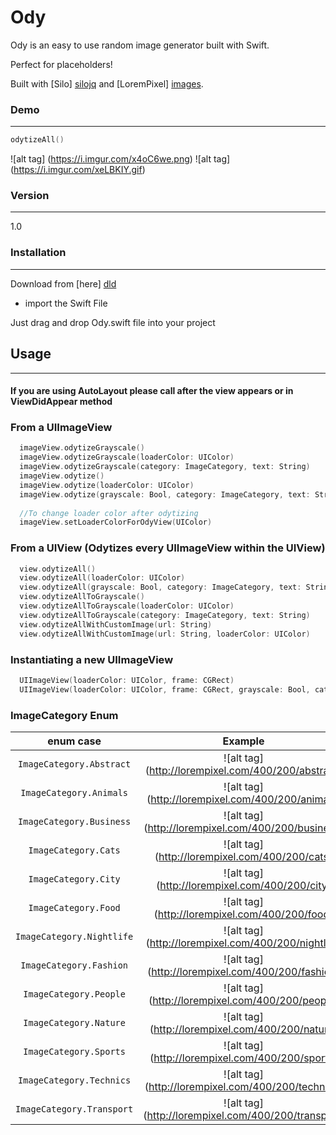 # Ody

Ody is an easy to use random image generator built with Swift.

Perfect for placeholders!

Built with [Silo] [silojq] and [LoremPixel] [images].

### Demo
---

```swift 
odytizeAll()
``` 

![alt tag] (https://i.imgur.com/x4oC6we.png)  ![alt tag] (https://i.imgur.com/xeLBKIY.gif)

### Version
---
1.0

### Installation
---

Download from [here] [dld]
- import the Swift File

Just drag and drop Ody.swift file into your project

## Usage
---

#### If you are using AutoLayout please call after the view appears or in ViewDidAppear method

### From a UIImageView
```swift
  imageView.odytizeGrayscale()
  imageView.odytizeGrayscale(loaderColor: UIColor)
  imageView.odytizeGrayscale(category: ImageCategory, text: String)
  imageView.odytize()
  imageView.odytize(loaderColor: UIColor)
  imageView.odytize(grayscale: Bool, category: ImageCategory, text: String)
  
  //To change loader color after odytizing
  imageView.setLoaderColorForOdyView(UIColor)
```

### From a UIView (Odytizes every UIImageView within the UIView)
```swift
  view.odytizeAll()
  view.odytizeAll(loaderColor: UIColor)
  view.odytizeAll(grayscale: Bool, category: ImageCategory, text: String, loaderColor: UIColor)
  view.odytizeAllToGrayscale()
  view.odytizeAllToGrayscale(loaderColor: UIColor)
  view.odytizeAllToGrayscale(category: ImageCategory, text: String)
  view.odytizeAllWithCustomImage(url: String)
  view.odytizeAllWithCustomImage(url: String, loaderColor: UIColor)
```

### Instantiating a new UIImageView
```swift
  UIImageView(loaderColor: UIColor, frame: CGRect)
  UIImageView(loaderColor: UIColor, frame: CGRect, grayscale: Bool, category: ImageCategory, text: String)
```

### ImageCategory Enum

| enum case  | Example  |
| :------------: |:---------------:|
| ``ImageCategory.Abstract``     | ![alt tag] (http://lorempixel.com/400/200/abstract) |
| ``ImageCategory.Animals``     | ![alt tag] (http://lorempixel.com/400/200/animals) |
| ``ImageCategory.Business`` | ![alt tag] (http://lorempixel.com/400/200/business) |
|``ImageCategory.Cats``| ![alt tag] (http://lorempixel.com/400/200/cats) |
|``ImageCategory.City``| ![alt tag] (http://lorempixel.com/400/200/city) |
|``ImageCategory.Food``| ![alt tag] (http://lorempixel.com/400/200/food)|
|``ImageCategory.Nightlife``| ![alt tag] (http://lorempixel.com/400/200/nightlife)|
|``ImageCategory.Fashion``| ![alt tag] (http://lorempixel.com/400/200/fashion)|
|``ImageCategory.People``| ![alt tag] (http://lorempixel.com/400/200/people)|
|``ImageCategory.Nature``| ![alt tag] (http://lorempixel.com/400/200/nature)|
|``ImageCategory.Sports``| ![alt tag] (http://lorempixel.com/400/200/sports)|
|``ImageCategory.Technics``| ![alt tag] (http://lorempixel.com/400/200/technics)|
|``ImageCategory.Transport``| ![alt tag] (http://lorempixel.com/400/200/transport)|

[//]: # (These are reference links used in the body of this note and get stripped out when the markdown processor does its job. There is no need to format nicely because it shouldn't be seen. Thanks SO - http://stackoverflow.com/questions/4823468/store-comments-in-markdown-syntax)


   [dld]: <https://github.com/josejuanqm/Ody/blob/master/Ody/Ody.swift.zip?raw=true>
   [silojq]: <https://github.com/josejuanqm/Silo>
   [images]: <http://lorempixel.com/>


